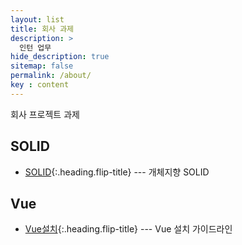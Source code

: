 ```yaml
---
layout: list
title: 회사 과제
description: >
  인턴 업무
hide_description: true
sitemap: false
permalink: /about/
key : content
---
```



회사 프로젝트 과제

## SOLID
* [SOLID]{:.heading.flip-title} --- 개체지향 SOLID

## Vue
* [Vue설치]{:.heading.flip-title} --- Vue 설치 가이드라인








[SOLID]: solid.md
[Vue설치]: Vue.md
